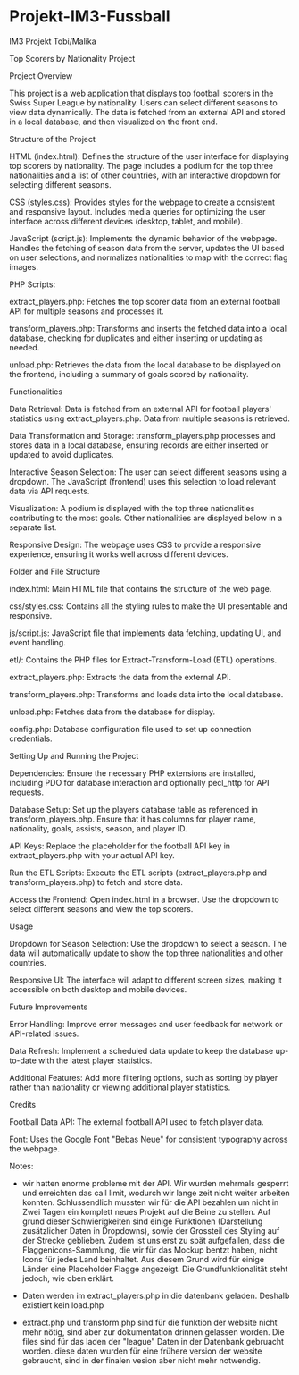 # Projekt-IM3-Fussball
 IM3 Projekt Tobi/Malika

Top Scorers by Nationality Project

Project Overview

This project is a web application that displays top football scorers in the Swiss Super League by nationality. Users can select different seasons to view data dynamically. The data is fetched from an external API and stored in a local database, and then visualized on the front end.

Structure of the Project

HTML (index.html): Defines the structure of the user interface for displaying top scorers by nationality. The page includes a podium for the top three nationalities and a list of other countries, with an interactive dropdown for selecting different seasons.

CSS (styles.css): Provides styles for the webpage to create a consistent and responsive layout. Includes media queries for optimizing the user interface across different devices (desktop, tablet, and mobile).

JavaScript (script.js): Implements the dynamic behavior of the webpage. Handles the fetching of season data from the server, updates the UI based on user selections, and normalizes nationalities to map with the correct flag images.

PHP Scripts:

extract_players.php: Fetches the top scorer data from an external football API for multiple seasons and processes it.

transform_players.php: Transforms and inserts the fetched data into a local database, checking for duplicates and either inserting or updating as needed.

unload.php: Retrieves the data from the local database to be displayed on the frontend, including a summary of goals scored by nationality.

Functionalities

Data Retrieval: Data is fetched from an external API for football players' statistics using extract_players.php. Data from multiple seasons is retrieved.

Data Transformation and Storage: transform_players.php processes and stores data in a local database, ensuring records are either inserted or updated to avoid duplicates.

Interactive Season Selection: The user can select different seasons using a dropdown. The JavaScript (frontend) uses this selection to load relevant data via API requests.

Visualization: A podium is displayed with the top three nationalities contributing to the most goals. Other nationalities are displayed below in a separate list.

Responsive Design: The webpage uses CSS to provide a responsive experience, ensuring it works well across different devices.

Folder and File Structure

index.html: Main HTML file that contains the structure of the web page.

css/styles.css: Contains all the styling rules to make the UI presentable and responsive.

js/script.js: JavaScript file that implements data fetching, updating UI, and event handling.

etl/: Contains the PHP files for Extract-Transform-Load (ETL) operations.

extract_players.php: Extracts the data from the external API.

transform_players.php: Transforms and loads data into the local database.

unload.php: Fetches data from the database for display.

config.php: Database configuration file used to set up connection credentials.

Setting Up and Running the Project

Dependencies: Ensure the necessary PHP extensions are installed, including PDO for database interaction and optionally pecl_http for API requests.

Database Setup: Set up the players database table as referenced in transform_players.php. Ensure that it has columns for player name, nationality, goals, assists, season, and player ID.

API Keys: Replace the placeholder for the football API key in extract_players.php with your actual API key.

Run the ETL Scripts: Execute the ETL scripts (extract_players.php and transform_players.php) to fetch and store data.

Access the Frontend: Open index.html in a browser. Use the dropdown to select different seasons and view the top scorers.

Usage

Dropdown for Season Selection: Use the dropdown to select a season. The data will automatically update to show the top three nationalities and other countries.

Responsive UI: The interface will adapt to different screen sizes, making it accessible on both desktop and mobile devices.

Future Improvements

Error Handling: Improve error messages and user feedback for network or API-related issues.

Data Refresh: Implement a scheduled data update to keep the database up-to-date with the latest player statistics.

Additional Features: Add more filtering options, such as sorting by player rather than nationality or viewing additional player statistics.

Credits

Football Data API: The external football API used to fetch player data.

Font: Uses the Google Font "Bebas Neue" for consistent typography across the webpage.



Notes:
- wir hatten enorme probleme mit der API. Wir wurden mehrmals gesperrt und erreichten das call limit, wodurch wir lange zeit nicht weiter arbeiten konnten. Schlussendlich mussten wir für die API bezahlen um nicht in Zwei Tagen ein komplett neues Projekt auf die Beine zu stellen. Auf grund dieser Schwierigkeiten sind einige Funktionen (Darstellung zusätzlicher Daten in Dropdowns), sowie der Grossteil des Styling auf der Strecke geblieben. Zudem ist uns erst zu spät aufgefallen, dass die Flaggenicons-Sammlung, die wir für das Mockup bentzt haben, nicht Icons für jedes Land beinhaltet. Aus diesem Grund wird für einige Länder eine Placeholder Flagge angezeigt. Die Grundfunktionalität steht jedoch, wie oben erklärt.
  
- Daten werden im extract_players.php in die datenbank geladen. Deshalb existiert kein load.php
  
- extract.php und transform.php sind für die funktion der website nicht mehr nötig, sind aber zur dokumentation drinnen gelassen worden. Die files sind für das laden der "league" Daten in der Datenbank gebruacht worden. diese daten wurden für eine frühere version der website gebraucht, sind in der finalen vesion aber nicht mehr notwendig.

 